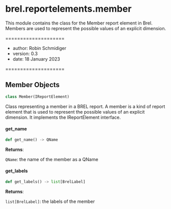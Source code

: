 <a id="brel.reportelements.member"></a>

# brel.reportelements.member

This module contains the class for the Member report element in Brel.
Members are used to represent the possible values of an explicit dimension.

====================

- author: Robin Schmidiger
- version: 0.3
- date: 18 January 2023

====================

<a id="brel.reportelements.member.Member"></a>

## Member Objects

```python
class Member(IReportElement)
```

Class representing a member in a BREL report. A member is a kind of report element that is used to represent the possible values of an explicit dimension.
It implements the IReportElement interface.

<a id="brel.reportelements.member.Member.get_name"></a>

#### get\_name

```python
def get_name() -> QName
```

**Returns**:

`QName`: the name of the member as a QName

<a id="brel.reportelements.member.Member.get_labels"></a>

#### get\_labels

```python
def get_labels() -> list[BrelLabel]
```

**Returns**:

`list[BrelLabel]`: the labels of the member

